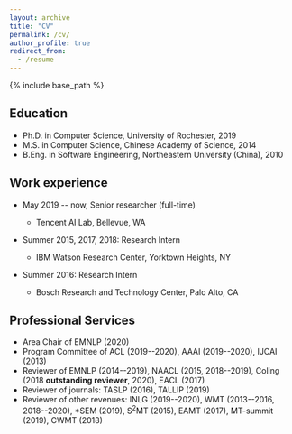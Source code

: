 ```yaml
---
layout: archive
title: "CV"
permalink: /cv/
author_profile: true
redirect_from:
  - /resume
---
```


{% include base_path %}

## Education

* Ph.D. in Computer Science, University of Rochester, 2019
* M.S. in Computer Science, Chinese Academy of Science, 2014
* B.Eng. in Software Engineering, Northeastern University (China), 2010

## Work experience

* May 2019 -- now, Senior researcher (full-time)
  * Tencent AI Lab, Bellevue, WA

* Summer 2015, 2017, 2018: Research Intern
  * IBM Watson Research Center, Yorktown Heights, NY

* Summer 2016: Research Intern
  * Bosch Research and Technology Center, Palo Alto, CA

## Professional Services

* Area Chair of EMNLP (2020)
* Program Committee of ACL (2019--2020), AAAI (2019--2020), IJCAI (2013)
* Reviewer of EMNLP (2014--2019), NAACL (2015, 2018--2019), Coling (2018 **outstanding reviewer**, 2020), EACL (2017)
* Reviewer of journals: TASLP (2016), TALLIP (2019)
* Reviewer of other revenues: INLG (2019--2020), WMT (2013--2016, 2018--2020), \*SEM (2019), S$^2$MT (2015), EAMT (2017), MT-summit (2019), CWMT (2018)
